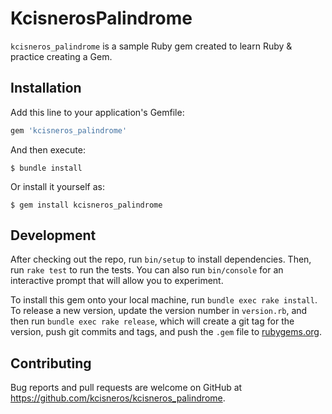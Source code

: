# KcisnerosPalindrome

`kcisneros_palindrome` is a sample Ruby gem created to learn Ruby & practice creating a Gem.

## Installation

Add this line to your application's Gemfile:

```ruby
gem 'kcisneros_palindrome'
```

And then execute:

    $ bundle install

Or install it yourself as:

    $ gem install kcisneros_palindrome


## Development

After checking out the repo, run `bin/setup` to install dependencies. Then, run `rake test` to run the tests. You can also run `bin/console` for an interactive prompt that will allow you to experiment.

To install this gem onto your local machine, run `bundle exec rake install`. To release a new version, update the version number in `version.rb`, and then run `bundle exec rake release`, which will create a git tag for the version, push git commits and tags, and push the `.gem` file to [rubygems.org](https://rubygems.org).

## Contributing

Bug reports and pull requests are welcome on GitHub at https://github.com/kcisneros/kcisneros_palindrome.

